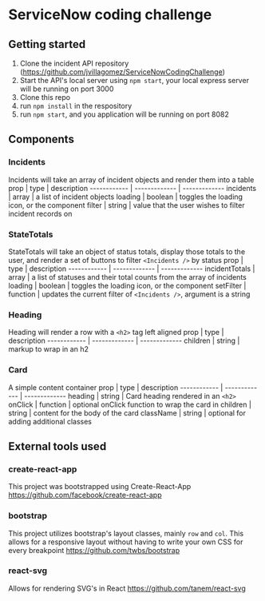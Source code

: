 # ServiceNow coding challenge

## Getting started
1. Clone the incident API repository (https://github.com/jvillagomez/ServiceNowCodingChallenge)
2. Start the API's local server using `npm start`, your local express server will be running on port 3000
3. Clone this repo
2. run `npm install` in the respository
5. run `npm start`, and you application will be running on port 8082

## Components

### Incidents
Incidents will take an array of incident objects and render them into a table
prop | type | description
------------ | -------------  | -------------
incidents | array | a list of incident objects
loading | boolean | toggles the loading icon, or the component
filter | string | value that the user wishes to filter incident records on

### StateTotals
StateTotals will take an object of status totals, display those totals to the user, and render a set of buttons to filter `<Incidents />` by status
prop | type | description
------------ | -------------  | -------------
incidentTotals | array | a list of statuses and their total counts from the array of incidents
loading | boolean | toggles the loading icon, or the component
setFilter | function | updates the current filter of `<Incidents />`, argument is a string

### Heading
Heading will render a row with a `<h2>` tag left aligned
prop | type | description
------------ | -------------  | -------------
children | string | markup to wrap in an h2

### Card
A simple content container
prop | type | description
------------ | -------------  | -------------
heading | string | Card heading rendered in an `<h2>`
onClick | function | optional onClick function to wrap the card in
children | string | content for the body of the card
className | string | optional for adding additional classes

## External tools used
### create-react-app
This project was bootstrapped using Create-React-App https://github.com/facebook/create-react-app

### bootstrap
This project utilizes bootstrap's layout classes, mainly `row` and `col`. This allows for a responsive layout without having to write your own CSS for every breakpoint
https://github.com/twbs/bootstrap

### react-svg
Allows for rendering SVG's in React
https://github.com/tanem/react-svg
